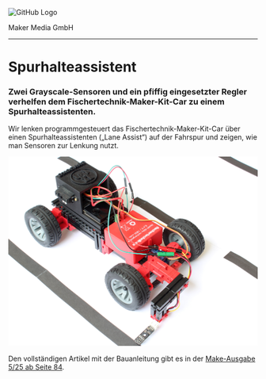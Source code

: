 ![GitHub Logo](http://www.heise.de/make/icons/make_logo.png)

Maker Media GmbH

***

# Spurhalteassistent

### Zwei Grayscale-Sensoren und ein pfiffig eingesetzter Regler verhelfen dem Fischertechnik-Maker-Kit-Car zu einem Spurhalteassistenten.

Wir lenken programmgesteuert das Fischertechnik-Maker-Kit-Car über einen Spurhalteassistenten („Lane Assist“) auf der Fahrspur und zeigen, wie man Sensoren zur Lenkung nutzt.

![Picture](https://github.com/MakeMagazinDE/FischertechnikSpurhalteassistent/blob/master/titel.jpg) 

Den vollständigen Artikel mit der Bauanleitung gibt es in der [Make-Ausgabe 5/25 ab Seite 84](https://www.heise.de/select/make/2025/5/2519715230418144854).
